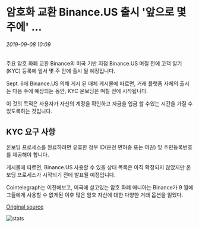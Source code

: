 # 암호화 교환 Binance.US 출시 '앞으로 몇 주에' ...

###### 2019-09-08 10:09

주요 암호 화폐 교환 Binance의 미국 기반 지점 Binance.US 며칠 전에 고객 알기 (KYC) 등록에 앞서 몇 주 안에 출시 될 예정입니다.

Sept. 6에 Binance.US 의해 게시 된 매체 게시물에 따르면, 거래 플랫폼 자체의 출시는 다음 주에 예상되는 동안, KYC 온보딩은 며칠 전에 시작됩니다.

이 것의 목적은 사용자가 자신의 계정을 확인하고 자금을 입금 할 수있는 시간을 가질 수 있도록하는 것입니다.

## KYC 요구 사항

온보딩 프로세스를 완료하려면 유효한 정부 ID(운전 면허증 또는 여권) 및 주민등록번호를 제공해야 합니다.

게시물에 따르면, Binance.US 사용할 수 있을 상태 목록은 아직 확정되지 않았지만 온보딩 프로세스가 시작되기 전에 발표될 예정입니다.

Cointelegraph는 이전에보고, 미국에 살고있는 암호 화폐 매니아는 Binance가 9 월에 그들에게 사용할 수 없게된 이후 많은 암호 자산에 대한 다양한 거래 옵션을 잃었다.

[Original source](https://cointelegraph.com/news/crypto-exchange-binanceus-to-launch-in-the-coming-weeks)

![stats](https://c.statcounter.com/11760860/0/a89fa40b/1/ "stats")